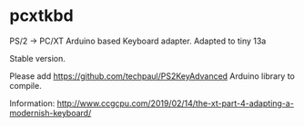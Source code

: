 # pcxtkbd
PS/2 -> PC/XT Arduino based Keyboard adapter.
Adapted to tiny 13a

Stable version.


Please add https://github.com/techpaul/PS2KeyAdvanced Arduino library to compile.

Information: http://www.ccgcpu.com/2019/02/14/the-xt-part-4-adapting-a-modernish-keyboard/
